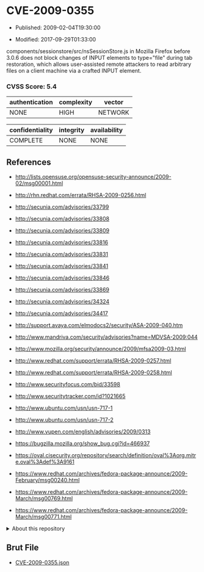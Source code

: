 # CVE-2009-0355

- Published: 2009-02-04T19:30:00

- Modified: 2017-09-29T01:33:00

components/sessionstore/src/nsSessionStore.js in Mozilla Firefox before 3.0.6 does not block changes of INPUT elements to type="file" during tab restoration, which allows user-assisted remote attackers to read arbitrary files on a client machine via a crafted INPUT element.

### CVSS Score: **5.4**

| authentication | complexity | vector |
| --- | --- | --- |
| NONE | HIGH | NETWORK |

| confidentiality | integrity | availability |
| --- | --- | --- |
| COMPLETE | NONE | NONE |

## References

* http://lists.opensuse.org/opensuse-security-announce/2009-02/msg00001.html

* http://rhn.redhat.com/errata/RHSA-2009-0256.html

* http://secunia.com/advisories/33799

* http://secunia.com/advisories/33808

* http://secunia.com/advisories/33809

* http://secunia.com/advisories/33816

* http://secunia.com/advisories/33831

* http://secunia.com/advisories/33841

* http://secunia.com/advisories/33846

* http://secunia.com/advisories/33869

* http://secunia.com/advisories/34324

* http://secunia.com/advisories/34417

* http://support.avaya.com/elmodocs2/security/ASA-2009-040.htm

* http://www.mandriva.com/security/advisories?name=MDVSA-2009:044

* http://www.mozilla.org/security/announce/2009/mfsa2009-03.html

* http://www.redhat.com/support/errata/RHSA-2009-0257.html

* http://www.redhat.com/support/errata/RHSA-2009-0258.html

* http://www.securityfocus.com/bid/33598

* http://www.securitytracker.com/id?1021665

* http://www.ubuntu.com/usn/usn-717-1

* http://www.ubuntu.com/usn/usn-717-2

* http://www.vupen.com/english/advisories/2009/0313

* https://bugzilla.mozilla.org/show_bug.cgi?id=466937

* https://oval.cisecurity.org/repository/search/definition/oval%3Aorg.mitre.oval%3Adef%3A9161

* https://www.redhat.com/archives/fedora-package-announce/2009-February/msg00240.html

* https://www.redhat.com/archives/fedora-package-announce/2009-March/msg00769.html

* https://www.redhat.com/archives/fedora-package-announce/2009-March/msg00771.html

<details>
<summary>About this repository</summary> 

  This repository is part of the project [Live Hack CVE](https://github.com/Live-Hack-CVE). Main website can be found [www.live-hack.org](https://www.live-hack.org) 
  
  Made by [Sn0wAlice](https://github.com/Sn0wAlice) for the people that care about security and need to have a feed of the latest CVEs. Hope you enjoy it, don't forget to star the repo and follow me on [Twitter](https://twitter.com/Sn0wAlice) and [Github](https://github.com/Sn0wAlice). And that is my [personnal website](https://www.alice-snow.me/)

  - [Home Page](https://github.com/Live-Hack-CVE)
  - [Framework](https://github.com/Live-Hack-CVE/cve-framework)
  - [CVE database](https://github.com/Live-Hack-CVE/full_database)
  - [Changelog](https://github.com/Live-Hack-CVE/Changelog)
</details>

## Brut File

* [CVE-2009-0355.json](https://raw.githubusercontent.com/Live-Hack-CVE/full_database/main/cves/2009/CVE-2009-0355.json)

